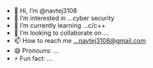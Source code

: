 - 👋 Hi, I’m @navtej3108
- 👀 I’m interested in ...cyber security
- 🌱 I’m currently learning ...c/c++
- 💞️ I’m looking to collaborate on ...
- 📫 How to reach me ...navtej3108@gmail.com
- 😄 Pronouns: ...
- ⚡ Fun fact: ...

<!---
navtej3108/navtej3108 is a ✨ special ✨ repository because its `README.md` (this file) appears on your GitHub profile.
You can click the Preview link to take a look at your changes.
--->
